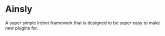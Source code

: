 Ainsly
======

A super simple ircbot framework that is designed to be super easy to make new plugins for.

